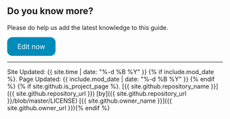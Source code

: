 ## Do you know more?

Please do help us add the latest knowledge to this guide.

<a href="{{ site.github.repository_url }}" class="button" style="background-color: #008CBA  ; border: none; color: white; padding: 12px 24px; text-align: center; text-decoration: none; display: inline-block; font-size: 16px; border-radius: 12px;">Edit now</a>

---


Site Updated: {{ site.time | date: "%-d %B %Y" }} {% if include.mod_date %}. Page Updated: {{ include.mod_date | date: "%-d %B %Y" }} {% endif %} {% if site.github.is_project_page %}. [{{ site.github.repository_name }}]({{ site.github.repository_url }}) [by]({{ site.github.repository_url }}/blob/master/LICENSE) [{{ site.github.owner_name }}]({{ site.github.owner_url }}){% endif %}


<style>
  @media screen and (max-width: 992px) {
    .github-ribbon {
      display:none
    }
  }
</style>

